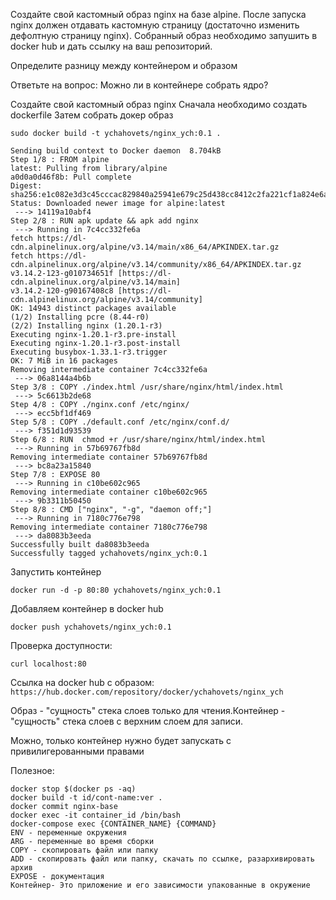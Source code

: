 Создайте свой кастомный образ nginx на базе alpine. После запуска nginx должен отдавать кастомную страницу (достаточно изменить дефолтную страницу nginx). Собранный образ необходимо запушить в docker hub и дать ссылку на ваш репозиторий.

Определите разницу между контейнером и образом

Ответьте на вопрос: Можно ли в контейнере собрать ядро?

Создайте свой кастомный образ nginx
Сначала необходимо создать dockerfile
Затем собрать докер образ


`sudo docker build -t ychahovets/nginx_ych:0.1 .`

```
Sending build context to Docker daemon  8.704kB
Step 1/8 : FROM alpine
latest: Pulling from library/alpine
a0d0a0d46f8b: Pull complete 
Digest: sha256:e1c082e3d3c45cccac829840a25941e679c25d438cc8412c2fa221cf1a824e6a
Status: Downloaded newer image for alpine:latest
 ---> 14119a10abf4
Step 2/8 : RUN apk update && apk add nginx
 ---> Running in 7c4cc332fe6a
fetch https://dl-cdn.alpinelinux.org/alpine/v3.14/main/x86_64/APKINDEX.tar.gz
fetch https://dl-cdn.alpinelinux.org/alpine/v3.14/community/x86_64/APKINDEX.tar.gz
v3.14.2-123-g010734651f [https://dl-cdn.alpinelinux.org/alpine/v3.14/main]
v3.14.2-120-g90167408c8 [https://dl-cdn.alpinelinux.org/alpine/v3.14/community]
OK: 14943 distinct packages available
(1/2) Installing pcre (8.44-r0)
(2/2) Installing nginx (1.20.1-r3)
Executing nginx-1.20.1-r3.pre-install
Executing nginx-1.20.1-r3.post-install
Executing busybox-1.33.1-r3.trigger
OK: 7 MiB in 16 packages
Removing intermediate container 7c4cc332fe6a
 ---> 06a8144a4b6b
Step 3/8 : COPY ./index.html /usr/share/nginx/html/index.html
 ---> 5c6613b2de68
Step 4/8 : COPY ./nginx.conf /etc/nginx/
 ---> ecc5bf1df469
Step 5/8 : COPY ./default.conf /etc/nginx/conf.d/
 ---> f351d1d93539
Step 6/8 : RUN  chmod +r /usr/share/nginx/html/index.html
 ---> Running in 57b69767fb8d
Removing intermediate container 57b69767fb8d
 ---> bc8a23a15840
Step 7/8 : EXPOSE 80
 ---> Running in c10be602c965
Removing intermediate container c10be602c965
 ---> 9b3311b50450
Step 8/8 : CMD ["nginx", "-g", "daemon off;"]
 ---> Running in 7180c776e798
Removing intermediate container 7180c776e798
 ---> da8083b3eeda
Successfully built da8083b3eeda
Successfully tagged ychahovets/nginx_ych:0.1

```    
   
Запустить контейнер

`docker run -d -p 80:80 ychahovets/nginx_ych:0.1`

Добавляем контейнер в docker hub

`docker push ychahovets/nginx_ych:0.1`

Проверка доступности:

`curl localhost:80`


Ссылка на docker hub с образом:
`https://hub.docker.com/repository/docker/ychahovets/nginx_ych`

Образ - "сущность" стека слоев только для чтения.Контейнер - "сущность" стека слоев с верхним слоем для записи.

Можно, только контейнер нужно будет запускать с привилигерованными правами

Полезное:
```
docker stop $(docker ps -aq)
docker build -t id/cont-name:ver .
docker commit nginx-base
docker exec -it container_id /bin/bash
docker-compose exec {CONTAINER_NAME} {COMMAND}
ENV - переменные окружения
ARG - переменные во время сборки
COPY - скопировать файл или папку
ADD - скопировать файл или папку, скачать по ссылке, разархивировать архив
EXPOSE - документация
Контейнер- Это приложение и его зависимости упакованные в окружение
```


